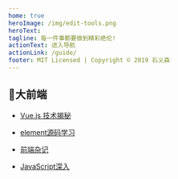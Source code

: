 ```yaml
---
home: true
heroImage: /img/edit-tools.png
heroText:
tagline: 每一件事都要做到精彩绝伦!
actionText: 进入导航
actionLink: /guide/
footer: MIT Licensed | Copyright © 2019 石义森
---
```

## 🎨大前端
- [Vue.js 技术揭秘](https://shiyisen321.github.io/vue-analysis/)

- [element源码学习](https://shiyisen321.github.io/ele-01/)

- [前端杂记](https://shiyisen321.github.io/zaji-01/)

- [JavaScript深入](https://shiyisen321.github.io/js-scope/)

